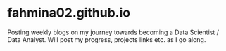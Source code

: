 # fahmina02.github.io
Posting weekly blogs on my journey towards becoming a Data Scientist / Data Analyst. Will post my progress, projects links etc. as I go along.

